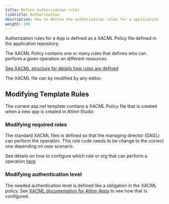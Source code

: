 ```yaml
---
title: Define authorization rules
linktitle: Authorization
description: How to define the authorization rules for a application
weight: 200
---
```


Authorization rules for a App is defined as a XACML Policy file defined in the application repository.

The XACML Policy contains one or many rules that defines who can perform a given operation on different resources.

[See XACML structure for details how rules are defined](https://docs.altinn.studio/architecture/security/authorization/altinn-apps/app/xacmlpolicy/)

The XACML file can by modified by any editor. 

## Modifying Template Rules
The current asp.net template contians a XACML Policy file that is created when a new app is created in Altinn Studio


### Modifying required roles
The standard XACML files is defined so that the managing director (DAGL) can perform the operation. This role code needs to be change to the correct one depending on user scenario.

See details on how to configure which role or org that can perform a operation [here](https://docs.altinn.studio/architecture/security/authorization/altinn-apps/app/xacmlpolicy/)


### Modifying authentication level
The needed authentication level is defined like a obligation in the XACML policy. See [XACML documentation for Altinn Apps](https://docs.altinn.studio/architecture/security/authorization/altinn-apps/app/xacmlpolicy/) to see how that is configured. 




